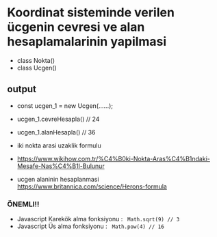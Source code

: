 # Koordinat sisteminde verilen ücgenin cevresi ve alan hesaplamalarinin yapilmasi

- class Nokta()
- class Ucgen()

## output

- const ucgen_1 = new Ucgen(......);
- ucgen_1.cevreHesapla() // 24
- ucgen_1.alanHesapla() // 36

- iki nokta arasi uzaklik formulu
- https://www.wikihow.com.tr/%C4%B0ki-Nokta-Aras%C4%B1ndaki-Mesafe-Nas%C4%B1l-Bulunur

- ucgen alaninin hesaplanmasi
  https://www.britannica.com/science/Herons-formula

### ÖNEMLI!!

- Javascript Karekök alma fonksiyonu : ` Math.sqrt(9) // 3`
- Javascript Üs alma fonksiyonu : ` Math.pow(4) // 16`
